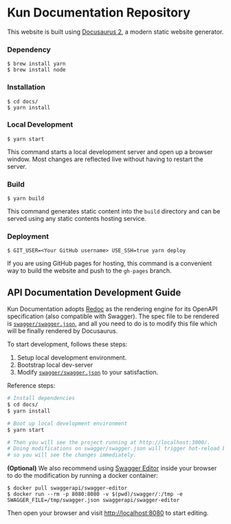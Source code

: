 # Kun Documentation Repository

This website is built using [Docusaurus 2](https://v2.docusaurus.io/), a modern static website generator.

### Dependency
```
$ brew install yarn
$ brew install node
```

### Installation

```
$ cd docs/
$ yarn install
```

### Local Development

```
$ yarn start
```

This command starts a local development server and open up a browser window. Most changes are reflected live without having to restart the server.

### Build

```
$ yarn build
```

This command generates static content into the `build` directory and can be served using any static contents hosting service.

### Deployment

```
$ GIT_USER=<Your GitHub username> USE_SSH=true yarn deploy
```

If you are using GitHub pages for hosting, this command is a convenient way to build the website and push to the `gh-pages` branch.

## API Documentation Development Guide

Kun Documentation adopts [Redoc](https://redocly.github.io/redoc/) as the rendering engine for its OpenAPI specification (also compatible with Swagger).
The spec file to be rendered is [`swagger/swagger.json`](./swagger/swagger.json),
and all you need to do is to modify this file which will be finally rendered by Docusaurus.

To start development, follows these steps:

1. Setup local development environment.
2. Bootstrap local dev-server
3. Modify [`swagger/swagger.json`](./swagger/swagger.json) to your satisfaction.

Reference steps:

```bash
# Install dependencies
$ cd docs/
$ yarn install

# Boot up local development environment
$ yarn start

# Then you will see the project running at http://localhost:3000/.
# Doing modifications on swagger/swagger.json will trigger hot-reload by webpack
# so you will see the changes immediately.
```
**(Optional)** We also recommend using [Swagger Editor](https://github.com/swagger-api/swagger-editor) inside your browser
to do the modification by running a docker container:

```
$ docker pull swaggerapi/swagger-editor
$ docker run --rm -p 8080:8080 -v $(pwd)/swagger/:/tmp -e SWAGGER_FILE=/tmp/swagger.json swaggerapi/swagger-editor
```

Then open your browser and visit [http://localhost:8080](http://localhost:8080) to start editing.

